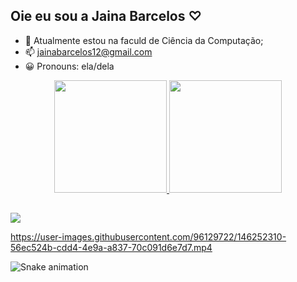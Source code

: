 ## Oie eu sou a Jaina Barcelos ♡
 
- 🌱  Atualmente  estou na faculd de Ciência da Computação;
- 📫 jainabarcelos12@gmail.com
- 😀 Pronouns: ela/dela

<div align="center">
  <a href="https://github.com/jay-barcelos">
  <img height="180em" src="https://github-readme-stats.vercel.app/api?username=jay-barcelos&show_icons=true&theme=aura&include_all_commits=true&count_private=true"/>
  <img height="180em" src="https://github-readme-stats.vercel.app/api/top-langs/?username=jay-barcelos&layout=compact&langs_count=7&theme=aura"/>
   </div>
  
##
  
 <div> 
  <a href="https://instagram.com/jainabarcelos" target="_blank"><img src="https://img.shields.io/badge/-Instagram-%23E4405F?style=for-the-badge&logo=instagram&logoColor=white" target="_blank"></a>
</div>
  

https://user-images.githubusercontent.com/96129722/146252310-56ec524b-cdd4-4e9a-a837-70c091d6e7d7.mp4

 
 
  ![Snake animation](https://github.com/jay-barcelos/jay-barcelos/blob/output/github-contribution-grid-snake.svg)

 
  




 
    
    
    
  
    
   
                                       
                                       
                                       
    
    










